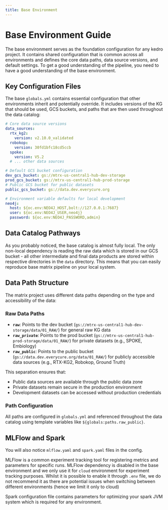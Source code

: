 ```yaml
---
title: Base Environment
--- 
```


# Base Environment Guide

The base environment serves as the foundation configuration for any kedro project. It contains shared configuration that is common across all environments and defines the core data paths, data source versions, and default settings. To get a good understanding of the pipeline, you need to have a good understanding of the base environment.

## Key Configuration Files

The base `globals.yml` contains essential configuration that other environments inherit and potentially override. It includes versions of the KG that should be used, GCS buckets, and paths that are then used throughout the data catalog:

```yaml
# Core data source versions
data_sources:
  rtx_kg2:
    version: v2.10.0_validated
  robokop:
    version: 30fd1bfc18cd5ccb
  spoke:
    version: V5.2
  # ... other data sources

# Default GCS bucket configuration
dev_gcs_bucket: gs://mtrx-us-central1-hub-dev-storage
prod_gcs_bucket: gs://mtrx-us-central1-hub-prod-storage
# Public GCS bucket for public datasets
public_gcs_bucket: gs://data.dev.everycure.org

# Environment variable defaults for local development
neo4j:
  host: ${oc.env:NEO4J_HOST,bolt://127.0.0.1:7687}
  user: ${oc.env:NEO4J_USER,neo4j}
  password: ${oc.env:NEO4J_PASSWORD,admin}
```

## Data Catalog Pathways

As you probably noticed, the base catalog is almost fully local. The only non-local dependency is reading the raw data which is stored in our GCS bucket - all other intermediate and final data products are stored within respective directories in the `data` directory. This means that you can easily reproduce base matrix pipeline on your local system.

## Data Path Structure

The matrix project uses different data paths depending on the type and accessibility of the data:

### Raw Data Paths

- **`raw`**: Points to the dev bucket (`gs://mtrx-us-central1-hub-dev-storage/data/01_RAW/`) for general raw KG data
- **`raw_private`**: Points to the prod bucket (`gs://mtrx-us-central1-hub-prod-storage/data/01_RAW/`) for private datasets (e.g., SPOKE, Embiology)
- **`raw_public`**: Points to the public bucket (`gs://data.dev.everycure.org/data/01_RAW/`) for publicly accessible data sources (e.g., RTX-KG2, Robokop, Ground Truth)

This separation ensures that:
- Public data sources are available through the public data zone
- Private datasets remain secure in the production environment
- Development datasets can be accessed without production credentials

### Path Configuration

All paths are configured in `globals.yml` and referenced throughout the data catalog using template variables like `${globals:paths.raw_public}`.

## MLFlow and Spark

You will also notice `mlflow.yaml` and `spark.yaml` files in the config. 

MLFlow is a common experiment tracking tool for registering metrics and parameters for specific runs. MLFlow dependency is disabled in the base environment and we only use it for `cloud` environment for experiment tracking purposes. Whilst it is possible to enable it through `.env` file, we do not recommend it as there are potential issues when switching between different environments (hence we limit it only to cloud)

Spark configuration file contains parameters for optimizing your spark JVM system which is required for any environment.